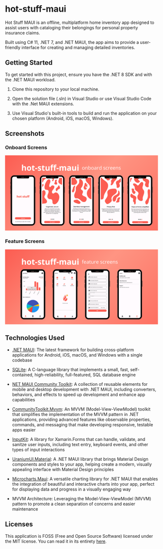 # hot-stuff-maui
Hot Stuff MAUI is an offline, multiplatform home inventory app designed to assist users with cataloging their belongings for personal property insurance claims.

Built using C# 11, .NET 7, and .NET MAUI, the app aims to provide a user-friendly interface for creating and managing detailed inventories.

## Getting Started

To get started with this project, ensure you have the .NET 8 SDK and with the .NET MAUI workload.

1. Clone this repository to your local machine.

2. Open the solution file (.sln) in Visual Studio or use Visual Studio Code with the .Net MAUI extensions.

3. Use Visual Studio's built-in tools to build and run the application on your chosen platform (Android, iOS, macOS, Windows).

## Screenshots
### Onboard Screens
![](https://github.com/PamCatten/hot-stuff-maui/blob/main/Assets/hot-stuff-maui-banner-1.png)
### Feature Screens
![](https://github.com/PamCatten/hot-stuff-maui/blob/main/Assets/hot-stuff-maui-banner-2.png)

## Technologies Used
* [.NET MAUI](https://github.com/dotnet/maui): The latest framework for building cross-platform applications for Android, iOS, macOS, and Windows with a single codebase
  
* [SQLite](https://www.sqlite.org/index.html): A C-language library that implements a small, fast, self-contained, high-reliability, full-featured, SQL database engine
  
* [NET MAUI Community Toolkit](https://github.com/CommunityToolkit/Maui): A collection of reusable elements for mobile and desktop development with .NET MAUI, including converters, behaviors, and effects to speed up development and enhance app capabilities
  
* [CommunityToolkit.Mvvm](https://github.com/CommunityToolkit/dotnet): An MVVM (Model-View-ViewModel) toolkit that simplifies the implementation of the MVVM pattern in .NET applications, providing advanced features like observable properties, commands, and messaging that make developing responsive, testable apps easier
  
* [InputKit](https://github.com/enisn/Xamarin.Forms.InputKit): A library for Xamarin.Forms that can handle, validate, and sanitze user inputs, including text entry, keyboard events, and other types of input interactions
  
* [UraniumUI.Material](https://github.com/enisn/UraniumUI): A .NET MAUI library that brings Material Design components and styles to your app, helping create a modern, visually appealing interface with Material Design principles
  
* [Microcharts.Maui](https://github.com/microcharts-dotnet/Microcharts): A versatile charting library for .NET MAUI that enables the integration of beautiful and interactive charts into your app, perfect for displaying data and progress in a visually engaging way
  
* MVVM Architecture: Leveraging the Model-View-ViewModel (MVVM) pattern to promote a clean separation of concerns and easier maintenance

## Licenses
This application is FOSS (Free and Open Source Software) licensed under the MIT license. You can read it in its entirety [here](https://mit-license.org/).
